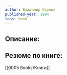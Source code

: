 ```yaml
---
author: Владимир Карпов
published-year: 1994
tags: book
---
```


## Описание:


## Резюме по книге:

[[0005 Books/Книги]]

